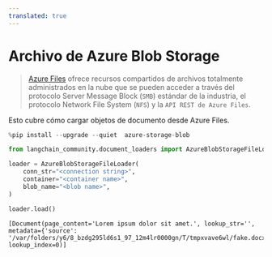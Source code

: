 ```yaml
---
translated: true
---
```


# Archivo de Azure Blob Storage

>[Azure Files](https://learn.microsoft.com/en-us/azure/storage/files/storage-files-introduction) ofrece recursos compartidos de archivos totalmente administrados en la nube que se pueden acceder a través del protocolo Server Message Block (`SMB`) estándar de la industria, el protocolo Network File System (`NFS`) y la `API REST de Azure Files`.

Esto cubre cómo cargar objetos de documento desde Azure Files.

```python
%pip install --upgrade --quiet  azure-storage-blob
```

```python
from langchain_community.document_loaders import AzureBlobStorageFileLoader
```

```python
loader = AzureBlobStorageFileLoader(
    conn_str="<connection string>",
    container="<container name>",
    blob_name="<blob name>",
)
```

```python
loader.load()
```

```output
[Document(page_content='Lorem ipsum dolor sit amet.', lookup_str='', metadata={'source': '/var/folders/y6/8_bzdg295ld6s1_97_12m4lr0000gn/T/tmpxvave6wl/fake.docx'}, lookup_index=0)]
```
